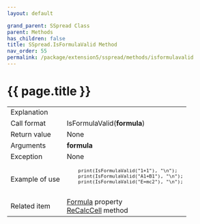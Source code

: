 ```yaml
---
layout: default

grand_parent: SSpread Class
parent: Methods
has_children: false
title: SSpread.IsFormulaValid Method
nav_order: 55
permalink: /package/extension5/sspread/methods/isformulavalid
---
```

# {{ page.title }}

<table>
  <tr>
    <td>Explanation</td>
    <td colspan="2"></td>
  </tr>
  <tr>
    <td>Call format</td>
    <td colspan="2">IsFormulaValid(<b>formula</b>)</td>
  </tr>
  <tr>
    <td>Return value</td>
    <td colspan="2">None</td>
  </tr>  
  <tr>
    <td>Arguments</td>
    <td><b>formula</b></td>
    <td></td>
  </tr>
  <tr>
    <td>Exception</td>
    <td colspan="2">None</td>
  </tr>
  <tr>
    <td>Example of use</td>
    <td colspan="2"><code><pre>
    print(IsFormulaValid("1+1"), "\n");
    print(IsFormulaValid("A1+B1"), "\n");
    print(IsFormulaValid("E=mc2"), "\n");
    </pre></code></td>
  </tr>
   <tr>
    <td>Related item</td>
    <td colspan="2"><a href="/package/extension5/sspread/properties/formula">Formula</a> property<br><a href="/package/extension5/sspread/methods/recalccell">ReCalcCell</a> method</td>
  </tr>
</table>
